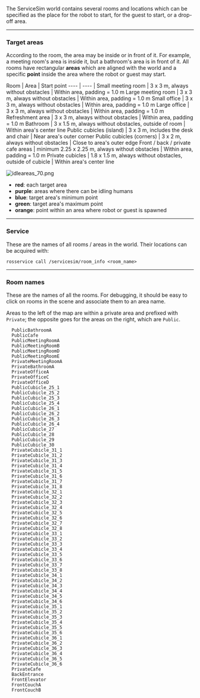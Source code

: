 The ServiceSim world contains several rooms and locations which can be specified as the place for the robot to start, for the guest to start, or a drop-off area.

***
### Target areas

According to the room, the area may be inside or in front of it.
For example, a meeting room's area is inside it, but a bathroom's area is in front of it.
All rooms have rectangular **areas** which are aligned with the world and a specific **point** inside the area where the robot or guest may start.

Room | Area | Start point
---- | ---- | 
Small meeting room | 3 x 3 m, always without obstacles | Within area, padding = 1.0 m
Large meeting room | 3 x 3 m, always without obstacles | Within area, padding = 1.0 m
Small office | 3 x 3 m, always without obstacles | Within area, padding = 1.0 m
Large office | 3 x 3 m, always without obstacles | Within area, padding = 1.0 m
Refreshment area | 3 x 3 m, always without obstacles | Within area, padding = 1.0 m
Bathroom | 3 x 1.5 m, always without obstacles, outside of room | Within area's center line
Public cubicles (island) | 3 x 3 m, includes the desk and chair | Near area's outer corner
Public cubicles (corners) | 3 x 2 m, always without obstacles | Close to area's outer edge
Front / back / private cafe areas | minimum 2.25 x 2.25 m, always without obstacles | Within area, padding = 1.0 m
Private cubicles | 1.8 x 1.5 m, always without obstacles, outside of cubicle | Within area's center line

![idleareas_70.png](https://bitbucket.org/repo/gkR8znK/images/1314042663-idleareas_70.png)


* **red**: each target area
* **purple**: areas where there can be idling humans
* **blue**: target area's minimum point
* **green**: target area's maximum point
* **orange**: point within an area where robot or guest is spawned


***
### Service

These are the names of all rooms / areas in the world. Their locations can be acquired with:

    rosservice call /servicesim/room_info <room_name>

***
### Room names

These are the names of all the rooms. For debugging, it should be easy to click on rooms in the scene and associate them to an area name.

Areas to the left of the map are within a private area and prefixed with `Private`; the opposite goes for the areas on the right, which are `Public`.

~~~
  PublicBathroomA
  PublicCafe
  PublicMeetingRoomA
  PublicMeetingRoomB
  PublicMeetingRoomD
  PublicMeetingRoomE
  PrivateMeetingRoomA
  PrivateBathroomA
  PrivateOfficeA
  PrivateOfficeC
  PrivateOfficeD
  PublicCubicle_25_1
  PublicCubicle_25_2
  PublicCubicle_25_3
  PublicCubicle_25_4
  PublicCubicle_26_1
  PublicCubicle_26_2
  PublicCubicle_26_3
  PublicCubicle_26_4
  PublicCubicle_27
  PublicCubicle_28
  PublicCubicle_29
  PublicCubicle_30
  PrivateCubicle_31_1
  PrivateCubicle_31_2
  PrivateCubicle_31_3
  PrivateCubicle_31_4
  PrivateCubicle_31_5
  PrivateCubicle_31_6
  PrivateCubicle_31_7
  PrivateCubicle_31_8
  PrivateCubicle_32_1
  PrivateCubicle_32_2
  PrivateCubicle_32_3
  PrivateCubicle_32_4
  PrivateCubicle_32_5
  PrivateCubicle_32_6
  PrivateCubicle_32_7
  PrivateCubicle_32_8
  PrivateCubicle_33_1
  PrivateCubicle_33_2
  PrivateCubicle_33_3
  PrivateCubicle_33_4
  PrivateCubicle_33_5
  PrivateCubicle_33_6
  PrivateCubicle_33_7
  PrivateCubicle_33_8
  PrivateCubicle_34_1
  PrivateCubicle_34_2
  PrivateCubicle_34_3
  PrivateCubicle_34_4
  PrivateCubicle_34_5
  PrivateCubicle_34_6
  PrivateCubicle_35_1
  PrivateCubicle_35_2
  PrivateCubicle_35_3
  PrivateCubicle_35_4
  PrivateCubicle_35_5
  PrivateCubicle_35_6
  PrivateCubicle_36_1
  PrivateCubicle_36_2
  PrivateCubicle_36_3
  PrivateCubicle_36_4
  PrivateCubicle_36_5
  PrivateCubicle_36_6
  PrivateCafe
  BackEntrance
  FrontElevator
  FrontCouchA
  FrontCouchB
~~~